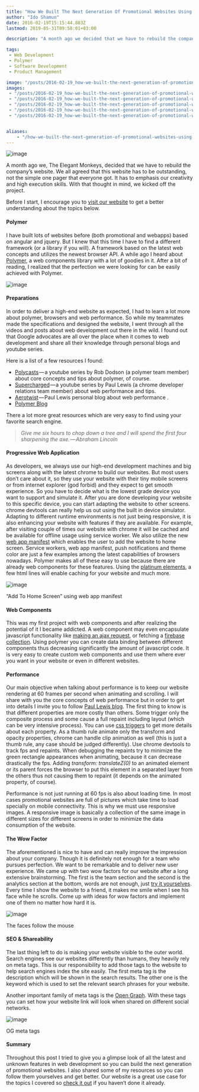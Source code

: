 ```yaml
---
title: "How We Built The Next Generation Of Promotional Websites Using Polymer"
author: "Ido Shamun"
date: 2016-02-19T15:15:44.883Z
lastmod: 2019-05-31T09:58:01+03:00

description: "A month ago we decided that we have to rebuild the company’s website. We all agreed that this website has to be outstanding"

tags:
 - Web Development 
 - Polymer 
 - Software Development 
 - Product Management 

image: "/posts/2016-02-19_how-we-built-the-next-generation-of-promotional-websites-using-polymer/images/1.jpeg" 
images:
 - "/posts/2016-02-19_how-we-built-the-next-generation-of-promotional-websites-using-polymer/images/1.jpeg" 
 - "/posts/2016-02-19_how-we-built-the-next-generation-of-promotional-websites-using-polymer/images/2.png" 
 - "/posts/2016-02-19_how-we-built-the-next-generation-of-promotional-websites-using-polymer/images/3.png" 
 - "/posts/2016-02-19_how-we-built-the-next-generation-of-promotional-websites-using-polymer/images/4.png" 
 - "/posts/2016-02-19_how-we-built-the-next-generation-of-promotional-websites-using-polymer/images/5.png" 


aliases:
    - "/how-we-built-the-next-generation-of-promotional-websites-using-polymer-7d626da7110c"
---
```


![image](/posts/2016-02-19_how-we-built-the-next-generation-of-promotional-websites-using-polymer/images/1.jpeg)


A month ago we, The Elegant Monkeys, decided that we have to rebuild the company’s website. We all agreed that this website has to be outstanding, not the simple one pager that everyone got. It has to emphasis our creativity and high execution skills. With that thought in mind, we kicked off the project.

Before I start, I encourage you to [visit our website](http://bit.ly/1LtB0qx) to get a better understanding about the topics below.

#### Polymer

I have built lots of websites before (both promotional and webapps) based on angular and jquery. But I knew that this time I have to find a different framework (or a library if you will). A framework based on the latest web concepts and utilizes the newest browser API. A while ago I heard about [Polymer](https://www.polymer-project.org), a web components library with a lot of goodies in it. After a bit of reading, I realized that the perfection we were looking for can be easily achieved with Polymer.

![image](/posts/2016-02-19_how-we-built-the-next-generation-of-promotional-websites-using-polymer/images/2.png)


#### Preparations

In order to deliver a high-end website as expected, I had to learn a lot more about polymer, browsers and web performance. So while my teammates made the specifications and designed the website, I went through all the videos and posts about web development out there in the wild. I found out that Google advocates are all over the place when it comes to web development and share all their knowledge through personal blogs and youtube series.

Here is a list of a few resources I found:

*   [Polycasts](https://www.youtube.com/playlist?list=PLNYkxOF6rcIDdS7HWIC_BYRunV6MHs5xo) — a youtube series by Rob Dodson (a polymer team member) about core concepts and tips about polymer, of course.
*   [Supercharged](https://www.youtube.com/playlist?list=PLNYkxOF6rcIBz9ACEQRmO9Lw8PW7vn0lr) — a youtube series by Paul Lewis (a chrome developer relations team member) about web performance and tips.
*   [Aerotwist](https://aerotwist.com/) — Paul Lewis personal blog about web performance .
*   [Polymer Blog](https://blog.polymer-project.org/)

There a lot more great resources which are very easy to find using your favorite search engine.
> _Give me six hours to chop down a tree and I will spend the first four sharpening the axe. — Abraham Lincoln_

#### Progressive Web Application

As developers, we always use our high-end development machines and big screens along with the latest chrome to build our websites. But most users don’t care about it, so they use your website with their tiny mobile screens or from internet explorer (god forbid) and they expect to get smooth experience. So you have to decide what is the lowest grade device you want to support and simulate it. After you are done developing your website to this specific device, you can start adapting the website to other screens. chrome devtools can really help us out using the built in device simulator. Adapting to different runtime environments is not just being responsive, it is also enhancing your website with features if they are available. For example, after visiting couple of times our website with chrome it will be cached and be available for offline usage using service worker. We also utilize the new [web app manifest](https://www.w3.org/TR/appmanifest/) which enables the user to add the website to home screen. Service workers, web app manifest, push notifications and theme color are just a few examples among the latest capabilities of browsers nowadays. Polymer makes all of these easy to use because there are already web components for these features. Using the [platinum elements](https://elements.polymer-project.org/browse?package=platinum-elements), a few html lines will enable caching for your website and much more.

![image](/posts/2016-02-19_how-we-built-the-next-generation-of-promotional-websites-using-polymer/images/3.png)

“Add To Home Screen” using web app manifest

#### Web Components

This was my first project with web components and after realizing the potential of it I became addicted. A web component may even encapsulate javascript functionality like [making an ajax request](https://elements.polymer-project.org/elements/iron-ajax), or fetching a [firebase collection](https://elements.polymer-project.org/elements/firebase-element). Using polymer you can create data binding between different components thus decreasing significantly the amount of javascript code. It is very easy to create custom web components and use them where ever you want in your website or even in different websites.

#### Performance

Our main objective when talking about performance is to keep our website rendering at 60 frames per second when animating and scrolling. I will share with you the core concepts of web performance but in order to get into details I invite you to follow [Paul Lewis blog](https://aerotwist.com/). The first thing to know is that different properties are more costly than others. Some trigger only the composite process and some cause a full repaint including layout (which can be very intensive process). You can use [css triggers](http://csstriggers.com/) to get more details about each property. As a thumb rule animate only the transform and opacity properties, chrome can handle clip animation as well (this is just a thumb rule, any case should be judged differently). Use chrome devtools to track fps and repaints. When debugging the repaints try to minimize the green rectangle appearances when animating, because it can decrease drastically the fps. Adding _transform: translateZ(0)_ to an animated element or its parent forces the browser to put this element in a separated layer from the others thus not causing them to repaint (it depends on the animated property, of course).

Performance is not just running at 60 fps is also about loading time. In most cases promotional websites are full of pictures which take time to load specially on mobile connectivity. This is why we must use responsive images. A responsive image is basically a collection of the same image in different sizes for different screens in order to minimize the data consumption of the website.

#### The Wow Factor

The aforementioned is nice to have and can really improve the impression about your company. Though it is definitely not enough for a team who pursues perfection. We want to be remarkable and to deliver new user experience. We came up with two wow factors for our website after a long extensive brainstorming. The first is the team section and the second is the analytics section at the bottom, words are not enough, just [try it yourselves](http://bit.ly/1LtB0qx). Every time I show the website to a friend, it makes me smile when I see his face while he scrolls. Come up with ideas for wow factors and implement one of them no matter how hard it is.

![image](/posts/2016-02-19_how-we-built-the-next-generation-of-promotional-websites-using-polymer/images/4.png)

The faces follow the mouse

#### SEO &amp; Shareability

The last thing left to do is making your website visible to the outer world. Search engines see our websites differently than humans, they heavily rely on meta tags. This is our responsibility to add those tags to the website to help search engines index the site easily. The first meta tag is the description which will be shown in the search results. The other one is the keyword which is used to set the relevant search phrases for your website.

Another important family of meta tags is the [Open Graph](http://ogp.me/). With these tags you can set how your website link will look when shared on different social networks.




![image](/posts/2016-02-19_how-we-built-the-next-generation-of-promotional-websites-using-polymer/images/5.png)

OG meta tags



#### Summary

Throughout this post I tried to give you a glimpse look of all the latest and unknown features in web development so you can build the next generation of promotional websites. I also shared some of my resources so you can follow them yourselves and get better. Our website is a great use case for the topics I covered so [check it out](http://bit.ly/1LtB0qx) if you haven’t done it already.
